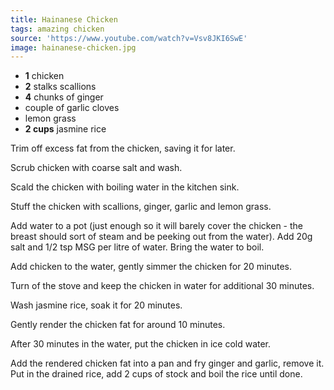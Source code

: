 ```yaml
---
title: Hainanese Chicken
tags: amazing chicken
source: 'https://www.youtube.com/watch?v=Vsv8JKI6SwE'
image: hainanese-chicken.jpg
---
```


- **1** chicken
- **2** stalks scallions
- **4** chunks of ginger
- couple of garlic cloves
- lemon grass
- **2 cups** jasmine rice

Trim off excess fat from the chicken, saving it for later.

Scrub chicken with coarse salt and wash.

Scald the chicken with boiling water in the kitchen sink.

Stuff the chicken with scallions, ginger, garlic and lemon grass.

Add water to a pot (just enough so it will barely cover the chicken - the breast should sort of steam and be peeking out from the water). Add 20g salt and 1/2 tsp MSG per litre of water. Bring the water to boil.

Add chicken to the water, gently simmer the chicken for 20 minutes.

Turn of the stove and keep the chicken in water for additional 30 minutes.

Wash jasmine rice, soak it for 20 minutes.

Gently render the chicken fat for around 10 minutes.

After 30 minutes in the water, put the chicken in ice cold water.

Add the rendered chicken fat into a pan and fry ginger and garlic, remove it. Put in the drained rice, add 2 cups of stock and boil the rice until done.
